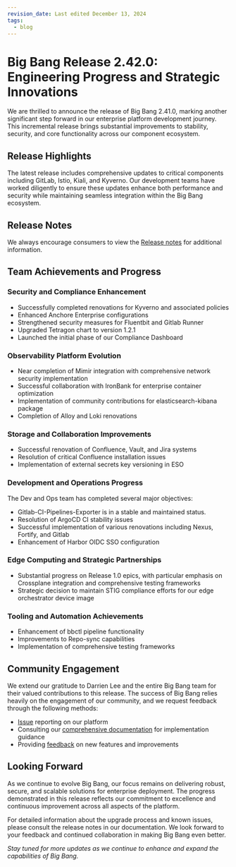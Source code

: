 ```yaml
---
revision_date: Last edited December 13, 2024
tags:
  - blog
---
```


# Big Bang Release 2.42.0: Engineering Progress and Strategic Innovations

We are thrilled to announce the release of Big Bang 2.41.0, marking another significant step forward in our enterprise platform development journey. This incremental release brings substantial improvements to stability, security, and core functionality across our component ecosystem.

## Release Highlights

The latest release includes comprehensive updates to critical components including GitLab, Istio, Kiali, and Kyverno. Our development teams have worked diligently to ensure these updates enhance both performance and security while maintaining seamless integration within the Big Bang ecosystem.

## Release Notes
We always encourage consumers to view the [Release notes](https://repo1.dso.mil/big-bang/bigbang/-/releases/2.42.0) for additional information.

## Team Achievements and Progress

### Security and Compliance Enhancement

- Successfully completed renovations for Kyverno and associated policies
- Enhanced Anchore Enterprise configurations
- Strengthened security measures for Fluentbit and Gitlab Runner
- Upgraded Tetragon chart to version 1.2.1
- Launched the initial phase of our Compliance Dashboard

### Observability Platform Evolution

- Near completion of Mimir integration with comprehensive network security implementation
- Successful collaboration with IronBank for enterprise container optimization
- Implementation of community contributions for elasticsearch-kibana package
- Completion of Alloy and Loki renovations

### Storage and Collaboration Improvements

- Successful renovation of Confluence, Vault, and Jira systems
- Resolution of critical Confluence installation issues
- Implementation of external secrets key versioning in ESO

### Development and Operations Progress

The Dev and Ops team has completed several major objectives:

- Gitlab-CI-Pipelines-Exporter is in a stable and maintained status.
- Resolution of ArgoCD CI stability issues
- Successful implementation of various renovations including Nexus, Fortify, and Gitlab
- Enhancement of Harbor OIDC SSO configuration

### Edge Computing and Strategic Partnerships

- Substantial progress on Release 1.0 epics, with particular emphasis on Crossplane integration and comprehensive testing frameworks
- Strategic decision to maintain STIG compliance efforts for our edge orchestrator device image

### Tooling and Automation Achievements

- Enhancement of bbctl pipeline functionality
- Improvements to Repo-sync capabilities
- Implementation of comprehensive testing frameworks

## Community Engagement

We extend our gratitude to Darrien Lee and the entire Big Bang team for their valued contributions to this release. The success of Big Bang relies heavily on the engagement of our community, and we request feedback through the following methods:
- [Issue](https://repo1.dso.mil/big-bang/bigbang/-/issues/new) reporting on our platform
- Consulting our [comprehensive documentation](https://docs-bigbang.dso.mil/latest/) for implementation guidance
- Providing [feedback](https://join.slack.com/t/bigbanguniver-ft39451/shared_invite/zt-2mrtefxg6-5WJr85JD3NPbreMuAcQR0A) on new features and improvements

## Looking Forward

As we continue to evolve Big Bang, our focus remains on delivering robust, secure, and scalable solutions for enterprise deployment. The progress demonstrated in this release reflects our commitment to excellence and continuous improvement across all aspects of the platform.

For detailed information about the upgrade process and known issues, please consult the release notes in our documentation. We look forward to your feedback and continued collaboration in making Big Bang even better.

*Stay tuned for more updates as we continue to enhance and expand the capabilities of Big Bang.*